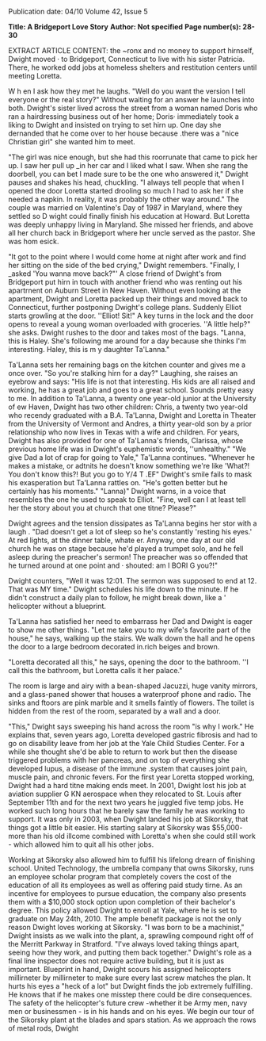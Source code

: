 Publication date: 04/10
Volume 42, Issue 5

**Title: A Bridgeport Love Story**
**Author: Not specified**
**Page number(s): 28-30**

EXTRACT ARTICLE CONTENT:
the ~ronx and no money to 
support hirnself, Dwight moved · 
to Bridgeport, Connecticut to 
live with his sister Patricia. There, 
he worked odd jobs at homeless 
shelters and restitution centers 
until meeting Loretta. 

W h en I ask how they met he 
laughs. 
"Well do you want the version 
I tell everyone or the real story?" 
Without waiting for an answer he 
launches into both. 
Dwight's sister lived 
across the street from a woman 
named Doris who ran a 
hairdressing business out of her 
home; Doris· immediately took a 
liking to Dwight and insisted on 
trying to set hirn up. One day she 
dernanded that he come over to 
her house because .there was a 
"nice Christian girl" she wanted 
him to meet. 

"The girl was nice enough, 
but she had this roorrunate that 
came to pick her up. I saw her pull 
up _in her car and I liked what I 
saw. When she rang the doorbell, 
you can bet I made sure to be the 
one who answered it," Dwight 
pauses and shakes his head, 
chuckling. "I always tell people 
that when I opened the door 
Loretta started drooling so much 
I had to ask her if she needed a 
napkin. In reality, it was probably 
the other way around." 
The couple was married 
on Valentine's Day of 1987 in 
Maryland, where they settled so 
D wight could finally finish his 
education at Howard. But Loretta 
was deeply unhappy living in 
Maryland. She missed her friends, 
and above all her church back 
in Bridgeport where her uncle 
served as the pastor. She was 
hom esick. 

"It got to the point where 
I would come home at night after 
work and find her sitting on the 
side of the bed crying," Dwight 
remembers. "Finally, I _asked 'You 
wanna move back?"' 
A close friend of Dwight's 
from Bridgeport put hirn in 
touch with another friend who 
was renting out his apartrnent on 
Auburn Street in New Haven. 
Without even looking at the 
apartment, Dwight and Loretta 
packed up their things and moved 
back to Connecticut, further 
postponing Dwight's college 
plans. 
Suddenly Elliot starts growling 
at the door. ''Elliot! Sit!" A key 
turns in the lock and the door 
opens to reveal a young woman 
overloaded with groceries. 
''A little help?" she asks. 
Dwight rushes to the door 
and takes most of the bags. 
"Lanna, this is Haley. She's 
following me around for a day 
because she thinks I'm interesting. 
Haley, this is m y daughter 
Ta'Lanna." 

Ta'Lanna sets her remaining 
bags on the kitchen counter and 
gives me a once over. "So you're 
stalking hirn for a day?" Laughing, 
she raises an eyebrow and says: 
"His life is not that interesting. His 
kids are all raised and working, he 
has a great job and goes to a great 
school. Sounds pretty easy to me. 
In addition to Ta'Lanna, 
a twenty one year-old junior at 
the University of 
ew Haven, 
Dwight has two other children: 
Chris, a twenty two year-old who 
recendy graduated with a B.A. 
Ta'Lanna, Dwight and Loretta 
in Theater from the University 
of Vermont and Andres, a 
thirty year-old son by a prior 
relationship who now lives in 
Texas with a wife and children. 
For years, Dwight has also 
provided for one of Ta'Lanna's 
friends, Clarissa, whose previous 
home life was in Dwight's 
euphemistic words, ''unhealthy." 
"We give Dad a lot of 
crap for going to Yale," Ta'Lanna 
continues. "Whenever he makes 
a mistake, or adtnits he doesn't 
know something we're like 
'What?! You don't know this?! But 
you go to Y/4 T .EF" Dwight's smile 
fails to mask his exasperation but 
Ta'Lanna rattles on. "He's gotten 
better but he certainly has his 
moments." 
"Lanna)" Dwight warns, in a 
voice that resembles the one he 
used to speak to Elliot. 
"Fine, well can I at least 
tell her the story about you at 
church that one titne? Please?" 

Dwight agrees and the tension 
dissipates as Ta'Lanna begins her 
stor with a laugh . 
"Dad doesn't get a lot of 
sleep so he's constantly 'resting 
his eyes.' At red lights, at the 
dinner table, whate er. Anyway, 
one day at our old church he was 
on stage because he'd played a 
trumpet solo, and he fell asleep 
during the preacher's sermon! The 
preacher was so offended that he 
turned around at one point and · 
shouted: am I BORI G you?!" 

Dwight counters, "Well 
it was 12:01. The sermon was 
supposed to end at 12. That was 
MY time." 
Dwight schedules his life 
down to the minute. If he didn't 
construct a daily plan to follow, 
he might break down, like a 
' helicopter without a blueprint. 

Ta'Lanna has satisfied her 
need to embarrass her Dad and 
Dwight is eager to show me other 
things. "Let me take you to my 
wife's favorite part of the house," 
he says, walking up the stairs. We 
walk down the hall and he opens 
the door to a large bedroom 
decorated in.rich beiges and 
brown. 

"Loretta decorated all 
this," he says, opening the door 
to the bathroom. ''I call this the 
bathroom, but Loretta calls it her 
palace." 

The room is large and airy 
with a bean-shaped Jacuzzi, huge 
vanity mirrors, and a glass-paned 
shower that houses a waterproof 
phone and radio. The sinks and 
ftoors are pink marble and it 
smells faintly of flowers. The 
toilet is hidden from the rest of 
the room, separated by a wall and 
a door. 

"This," Dwight says 
sweeping his hand across the 
room "is why I work." 
He explains that, seven 
years ago, Loretta developed 
gastric fibrosis and had to go on 
disability leave from her job at 
the Yale Child Studies Center. 
For a while she thought she'd be 
able to return to work but then 
the disease triggered problems 
with her pancreas, and on top of 
everything she developed lupus, 
a disease of the immune .system 
that causes joint pain, muscle 
pain, and chronic fevers. 
For the first year Loretta 
stopped working, Dwight had 
a hard titne making ends meet. 
In 2001, Dwight lost his job at 
aviation supplier G KN aerospace 
when they relocated to St. Louis 
after September 11th and for the 
next two years he juggled five 
temp jobs. He worked such long 
hours that he barely saw the 
family he was working to support. 
It was only in 2003, when 
Dwight landed his job at Sikorsky, 
that things got a little bit easier. 
His starting salary at Sikorsky 
was $55,000- more than his old 
illcome combined with Loretta's 
when she could still work - which 
allowed him to quit all his other 
jobs. 

Working at Sikorsky also 
allowed him to fulfill his lifelong 
drearn of finishing school. 
United Technology, the umbrella 
company that owns Sikorsky, runs 
an employee scholar program that 
completely covers the cost of the 
education of all its employees as 
well as offering paid study tirne. 
As an incentive for employees to 
pursue education, the company 
also presents them with a $10,000 
stock option upon completion 
of their bachelor's degree. This 
policy allowed Dwight to enroll at 
Yale, where he is set to graduate 
on May 24th, 2010. 
The ample benefit package is 
not the only reason Dwight loves 
working at Sikorsky. 
"I was born to be a machinist," 
Dwight insists as we walk into 
the plant, a, sprawling compound 
right off of the Merritt Parkway 
in Stratford. "I've always loved 
taking things apart, seeing how 
they work, and putting them back 
together." 
Dwight's role as a final line 
inspector does not require 
active building, but it is just as 
important. Blueprint in hand, 
Dwight scours his assigned 
helicopters millirneter by 
millirneter to make sure every last 
screw matches the plan. It hurts 
his eyes a "heck of a lot" but 
Dwight finds the job extremely 
fulfilling. He knows that if he 
makes one misstep there could 
be dire consequences. The safety 
of the helicopter's future crew 
-whether it be Army men, navy 
men or businessmen - is in his 
hands and on his eyes. 
We begin our tour of the 
Sikorsky plant at the blades and 
spars station. As we approach 
the rows of metal rods, Dwight